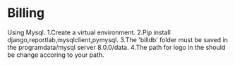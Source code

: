 # Billing
Using Mysql.
1.Create a virtual environment.
2.Pip install django,reportlab,mysqlclient,pymysql.
3.The 'billdb' folder must be saved in the programdata/mysql server 8.0.0/data.
4.The path for logo in the should be change accoring to your path.

